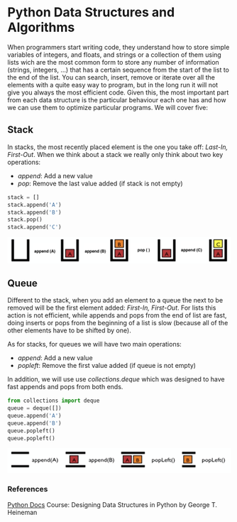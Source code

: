 # Python Data Structures and Algorithms 

When programmers start writing code, they understand how to store simple variables of integers, and floats, and strings or a collection of them using lists wich are the most common form to store any number of information (strings, integers, ...) that has a certain sequence from the start of the list to the end of the list. You can search, insert, remove or iterate over all the elements with a quite easy way to program, but in the long run it will not give you always the most efficient code.  Given this, the most important part from each data structure is the particular behaviour each one has and how we can use them to optimize particular programs. We will cover five:

## Stack

In stacks, the most recently placed element is the one you take off: *Last-In, First-Out*. When we think about a stack we really only think about two key operations:

- *append*: Add a new value
- *pop*: Remove the last value added (if stack is not empty)

```python
stack = []
stack.append('A')
stack.append('B')
stack.pop()
stack.append('C')
```

![alt text](https://github.com/DeliaDelAguila/Catalog/blob/master/Images/Data%20Structures%20-%20Stack.png "Stack")


## Queue

Different to the stack, when you add an element to a queue the next to be removed will be the first element added: *First-In, First-Out*. For lists this action is not efficient, while appends and pops from the end of list are fast, doing inserts or pops from the beginning of a list is slow (because all of the other elements have to be shifted by one).

As for stacks, for queues we will have two main operations:

- *append*: Add a new value
- *popleft*: Remove the first value added (if queue is not empty)

In addition, we will use use *collections.deque* which was designed to have fast appends and pops from both ends.


```python
from collections import deque
queue = deque([])
queue.append('A')
queue.append('B')
queue.popleft()
queue.popleft()
```


![alt text](https://github.com/DeliaDelAguila/Catalog/blob/master/Images/Data%20Structures%20-%20Queue.png "Queue")


### References

[Python Docs](https://docs.python.org/3/tutorial/datastructures.html)
Course: Designing Data Structures in Python by George T. Heineman
